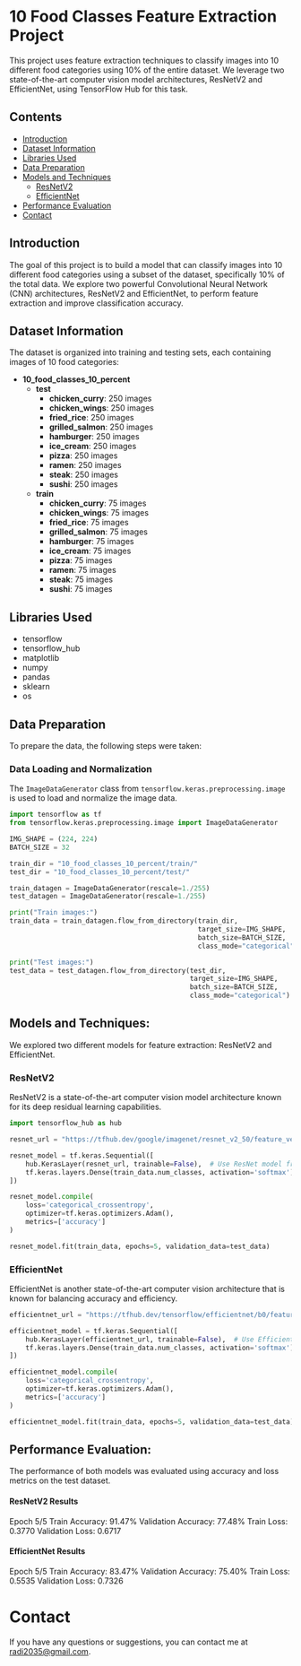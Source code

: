 # 10 Food Classes Feature Extraction Project

This project uses feature extraction techniques to classify images into 10 different food categories using 10% of the entire dataset. We leverage two state-of-the-art computer vision model architectures, ResNetV2 and EfficientNet, using TensorFlow Hub for this task.

## Contents

- [Introduction](#introduction)
- [Dataset Information](#dataset-information)
- [Libraries Used](#libraries-used)
- [Data Preparation](#data-preparation)
- [Models and Techniques](#models-and-techniques)
  - [ResNetV2](#resnetv2)
  - [EfficientNet](#efficientnet)
- [Performance Evaluation](#performance-evaluation)
- [Contact](#contact)

## Introduction

The goal of this project is to build a model that can classify images into 10 different food categories using a subset of the dataset, specifically 10% of the total data. We explore two powerful Convolutional Neural Network (CNN) architectures, ResNetV2 and EfficientNet, to perform feature extraction and improve classification accuracy.

## Dataset Information

The dataset is organized into training and testing sets, each containing images of 10 food categories:

- **10_food_classes_10_percent**
  - **test**
    - **chicken_curry**: 250 images
    - **chicken_wings**: 250 images
    - **fried_rice**: 250 images
    - **grilled_salmon**: 250 images
    - **hamburger**: 250 images
    - **ice_cream**: 250 images
    - **pizza**: 250 images
    - **ramen**: 250 images
    - **steak**: 250 images
    - **sushi**: 250 images
  - **train**
    - **chicken_curry**: 75 images
    - **chicken_wings**: 75 images
    - **fried_rice**: 75 images
    - **grilled_salmon**: 75 images
    - **hamburger**: 75 images
    - **ice_cream**: 75 images
    - **pizza**: 75 images
    - **ramen**: 75 images
    - **steak**: 75 images
    - **sushi**: 75 images

## Libraries Used

- tensorflow
- tensorflow_hub
- matplotlib
- numpy
- pandas
- sklearn
- os

## Data Preparation

To prepare the data, the following steps were taken:

### Data Loading and Normalization

The `ImageDataGenerator` class from `tensorflow.keras.preprocessing.image` is used to load and normalize the image data.

```python
import tensorflow as tf
from tensorflow.keras.preprocessing.image import ImageDataGenerator

IMG_SHAPE = (224, 224)
BATCH_SIZE = 32

train_dir = "10_food_classes_10_percent/train/"
test_dir = "10_food_classes_10_percent/test/"

train_datagen = ImageDataGenerator(rescale=1./255)
test_datagen = ImageDataGenerator(rescale=1./255)

print("Train images:")
train_data = train_datagen.flow_from_directory(train_dir,
                                               target_size=IMG_SHAPE,
                                               batch_size=BATCH_SIZE,
                                               class_mode="categorical")

print("Test images:")
test_data = test_datagen.flow_from_directory(test_dir,
                                             target_size=IMG_SHAPE,
                                             batch_size=BATCH_SIZE,
                                             class_mode="categorical")
```

## Models and Techniques:

We explored two different models for feature extraction: ResNetV2 and EfficientNet.

### ResNetV2

ResNetV2 is a state-of-the-art computer vision model architecture known for its deep residual learning capabilities.

```python
import tensorflow_hub as hub

resnet_url = "https://tfhub.dev/google/imagenet/resnet_v2_50/feature_vector/5"

resnet_model = tf.keras.Sequential([
    hub.KerasLayer(resnet_url, trainable=False),  # Use ResNet model from TensorFlow Hub
    tf.keras.layers.Dense(train_data.num_classes, activation='softmax')
])

resnet_model.compile(
    loss='categorical_crossentropy',
    optimizer=tf.keras.optimizers.Adam(),
    metrics=['accuracy']
)

resnet_model.fit(train_data, epochs=5, validation_data=test_data)
```

### EfficientNet

EfficientNet is another state-of-the-art computer vision architecture that is known for balancing accuracy and efficiency.

```python
efficientnet_url = "https://tfhub.dev/tensorflow/efficientnet/b0/feature-vector/1"

efficientnet_model = tf.keras.Sequential([
    hub.KerasLayer(efficientnet_url, trainable=False),  # Use EfficientNet model from TensorFlow Hub
    tf.keras.layers.Dense(train_data.num_classes, activation='softmax')
])

efficientnet_model.compile(
    loss='categorical_crossentropy',
    optimizer=tf.keras.optimizers.Adam(),
    metrics=['accuracy']
)

efficientnet_model.fit(train_data, epochs=5, validation_data=test_data)
```

## Performance Evaluation:

The performance of both models was evaluated using accuracy and loss metrics on the test dataset.

#### ResNetV2 Results

Epoch 5/5
Train Accuracy: 91.47%
Validation Accuracy: 77.48%
Train Loss: 0.3770
Validation Loss: 0.6717

#### EfficientNet Results

Epoch 5/5
Train Accuracy: 83.47%
Validation Accuracy: 75.40%
Train Loss: 0.5535
Validation Loss: 0.7326

# Contact

If you have any questions or suggestions, you can contact me at radi2035@gmail.com.
